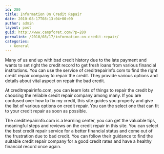 ```yaml
---
id: 280
title: Information On Credit Repair
date: 2010-08-17T08:13:04+00:00
author: admin
layout: post
guid: http://www.campforet.com/?p=280
permalink: /2010/08/17/information-on-credit-repair/
categories:
  - General
---
```

Many of us end up with bad credit history due to the late payment and wants to set right the credit record to get fresh loans from various financial institutions. You can use the service of creditrepairinfo.com to find the right credit repair company to repair the credit. They provide various options and details about vital aspect on repair the bad credit.

At creditrepairinfo.com, you can learn lots of things to repair the credit by choosing the reliable credit repair company among many. If you are confused over how to fix my credit, this site guides you properly and give the list of various options on credit repair. You can the select one that can fit to your credit repair as soon as possible.

The creditrepairinfo.com is a learning center, you can get the valuable tips, meaningful steps and reviews on the credit repair in this site. You can select the best credit repair service for a better financial status and come out of the frustration due to bad credit. You can follow their guidance to find the suitable credit repair company for a good credit rates and have a healthy financial record once again.